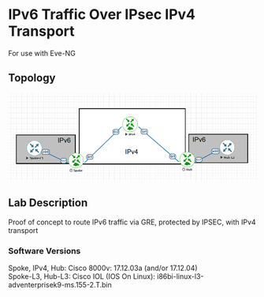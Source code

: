# IPv6 Traffic Over IPsec IPv4 Transport 
For use with Eve-NG  

## Topology
![image info](IPSEC-IPv6_over_IPv4.png)  

## Lab Description
Proof of concept to route IPv6 traffic via GRE, protected by IPSEC, with IPv4 transport  

### Software Versions
Spoke, IPv4, Hub: Cisco 8000v: 17.12.03a (and/or 17.12.04)  
Spoke-L3, Hub-L3: Cisco IOL (IOS On Linux): i86bi-linux-l3-adventerprisek9-ms.155-2.T.bin  
